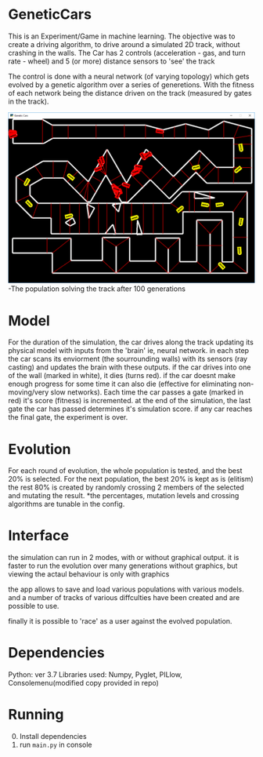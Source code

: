 # GeneticCars

This is an Experiment/Game in machine learning.
The objective was to create a driving algorithm, to drive around a simulated 2D track, without crashing in the walls.
The Car has 2 controls (acceleration - gas, and turn rate - wheel) and 5 (or more) distance sensors to 'see' the track

The control is done with a neural network (of varying topology) which gets evolved by a genetic algorithm over a series of generetions.
With the fitness of each network being the distance driven on the track (measured by gates in the track).

![Alt text](/doc/After100generations.PNG?raw=true "The population solving the track after 100 generations")
-The population solving the track after 100 generations

# Model
For the duration of the simulation, the car drives along the track updating its physical model
with inputs from the 'brain' ie, neural network. in each step the car scans its enviorment (the sourrounding walls) with its sensors (ray casting) and updates the brain with these outputs. if the car drives into one of the wall (marked in white), it dies (turns red). if the car doesnt make enough progress for some time it can also die (effective for eliminating non-moving/very slow networks). 
Each time the car passes a gate (marked in red) it's score (fitness) is incremented. at the end of the simulation, the last gate the car has passed determines it's simulation score.
if any car reaches the final gate, the experiment is over. 

# Evolution
For each round of evolution, the whole population is tested, and the best 20% is selected.
For the next population, the best 20% is kept as is (elitism)
the rest 80% is created by randomly crossing 2 members of the selected and mutating the result.
*the percentages, mutation levels and crossing algorithms are tunable in the config.

# Interface
the simulation can run in 2 modes, with or without graphical output. 
it is faster to run the evolution over many generations without graphics, but viewing the actaul behaviour is only with graphics

the app allows to save and load various populations with various models.
and a number of tracks of various diffculties have been created and are possible to use.

finally it is possible to 'race' as a user against the evolved population.

# Dependencies
Python: ver 3.7
Libraries used: Numpy, Pyglet, PILlow, Consolemenu(modified copy provided in repo)

# Running
0. Install dependencies 
1. run `main.py` in console
